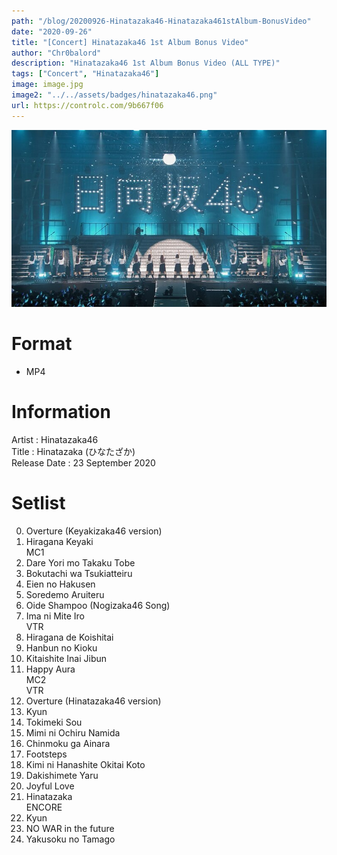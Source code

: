 ```yaml
---
path: "/blog/20200926-Hinatazaka46-Hinatazaka461stAlbum-BonusVideo"
date: "2020-09-26"
title: "[Concert] Hinatazaka46 1st Album Bonus Video"
author: "Chr0balord"
description: "Hinatazaka46 1st Album Bonus Video (ALL TYPE)"
tags: ["Concert", "Hinatazaka46"]
image: image.jpg
image2: "../../assets/badges/hinatazaka46.png"
url: https://controlc.com/9b667f06
---
```


![[Concert] Hinatazaka46 Debut Countdown Live](./image.jpg)

# Format

- MP4

# Information

Artist : Hinatazaka46 <br>
Title : Hinatazaka (ひなたざか) <br>
Release Date : 23 September 2020 <br>

# Setlist

0.  Overture (Keyakizaka46 version)
1.  Hiragana Keyaki <br>
    MC1 <br>
2.  Dare Yori mo Takaku Tobe
3.  Bokutachi wa Tsukiatteiru
4.  Eien no Hakusen
5.  Soredemo Aruiteru
6.  Oide Shampoo (Nogizaka46 Song)
7.  Ima ni Mite Iro <br>
    VTR <br>
8.  Hiragana de Koishitai
9.  Hanbun no Kioku
10. Kitaishite Inai Jibun
11. Happy Aura <br>
    MC2 <br>
    VTR <br>
12. Overture (Hinatazaka46 version)
13. Kyun
14. Tokimeki Sou
15. Mimi ni Ochiru Namida
16. Chinmoku ga Ainara
17. Footsteps
18. Kimi ni Hanashite Okitai Koto
19. Dakishimete Yaru
20. Joyful Love
21. Hinatazaka <br>
    ENCORE <br>
22. Kyun
23. NO WAR in the future
24. Yakusoku no Tamago
